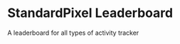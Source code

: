 StandardPixel Leaderboard
=========================

A leaderboard for all types of activity tracker